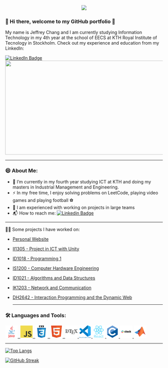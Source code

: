 <div id = "header", align="center">
  <img src = "https://media.giphy.com/media/3oKIPnAiaMCws8nOsE/giphy.gif" , width ="150"/>
</div>

### 👋 Hi there, welcome to my GitHub portfolio 👋
My name is Jeffrey Chang and I am currently studying Information Technology in my 4th year at the school of EECS at KTH Royal Institute of Tecnology in Stockholm. Check out my experience and education from my LinkedIn:
<div id="badges">
  <a href="https://www.linkedin.com/in/jeffrey-chang-914a571b5/">
    <img src="https://img.shields.io/badge/LinkedIn-blue?style=for-the-badge&logo=linkedin&logoColor=white" alt="LinkedIn Badge"/>
  </a>
<div align="center">
  <img src="https://media.giphy.com/media/fhAwk4DnqNgw8/giphy.gif" width="600" height="300"/>
</div>

 ---

### 😄 About Me:
  - 🌱 I’m currently in my fourth year studying ICT at KTH and doing my masters in Industrial Management and Engineering.
  - ⚡ In my free time, I enjoy solving problems on LeetCode, playing video games and playing football ⚽
  - 👯 I am experienced with working on projects in large teams
  - 📬 How to reach me: [![Linkedin Badge](https://img.shields.io/badge/-Jeffrey-blue?style=flat&logo=Linkedin&logoColor=white)](https://www.linkedin.com/in/zwjc)
  
  ---
👨‍💻 Some projects I have worked on:
- [Personal Website](https://github.com/zwjc/website)
- [II1305 - Project in ICT with Unity](https://github.com/filhed97/Klantboll)
- [ID1018 - Programming 1](https://github.com/zwjc/ID1018-Labb)
- [IS1200 - Computer Hardware Engineering](https://github.com/zwjc/IS1200-Projekt)
- [ID1021 - Algorithms and Data Structures](https://github.com/zwjc/id1021)
- [IK1203 - Network and Communication](https://github.com/zwjc/ik1203)
- [DH2642 - Interaction Programming and the Dynamic Web](https://github.com/YileiCheng/PokeMe)

  ---
### 🛠️ Languages and Tools:
  <div>
  <a href="https://www.java.com/en/">
    <img src="https://github.com/devicons/devicon/blob/master/icons/java/java-original-wordmark.svg" title="Java" alt="Java" width="40" height="40"/>&nbsp;
  <a href="https://www.javascript.com">
    <img src="https://github.com/devicons/devicon/blob/master/icons/javascript/javascript-original.svg" title="Javascript" alt="Javascript" width="40" height="40"/>&nbsp;
  <a href="https://www.w3.org/Style/CSS/Overview.en.html">
    <img src="https://github.com/devicons/devicon/blob/master/icons/css3/css3-original-wordmark.svg" title="CSS" alt="CSS" width="40" height="40"/>&nbsp;
  <a href="https://html.com/html5/">
    <img src="https://github.com/devicons/devicon/blob/master/icons/html5/html5-original.svg" title="HTML5" alt="HTML" width="40" height="40"/>&nbsp;
  <a href="https://www.latex-project.org/">
    <img src="https://github.com/devicons/devicon/blob/master/icons/latex/latex-original.svg" title="LaTeX" **alt="Latex" width="40" height="40"/>
  <a href="https://code.visualstudio.com">
    <img src="https://github.com/devicons/devicon/blob/master/icons/vscode/vscode-original-wordmark.svg" title="VSCode" **alt="VSCode" width="40" height="40"/>
  <a href="https://reactnative.dev">
    <img src="https://github.com/devicons/devicon/blob/master/icons/react/react-original-wordmark.svg" title="React" **alt="React" width="40" height="40"/>
  <a href="https://www.cprogramming.com/">
    <img src="https://github.com/devicons/devicon/blob/master/icons/c/c-original.svg" title="C Programming Language" **alt="C" width="40" height="40"/>
  <a href="https://slack.com/">
    <img src="https://github.com/devicons/devicon/blob/master/icons/slack/slack-original-wordmark.svg" title="Slack Workspace" **alt="Slack" width="40" height="40"/>
  <a href="https://matlab.mathworks.com/">
    <img src="https://github.com/devicons/devicon/blob/master/icons/matlab/matlab-original.svg" title="MATLAB" **alt="Matlab" width="40" height="40"/>
   
  ---

[![Top Langs](https://github-readme-stats.vercel.app/api/top-langs/?username=zwjc&layout=compact&theme=onedark)](https://github.com/anuraghazra/github-readme-stats)

[![GitHub Streak](https://github-readme-streak-stats.herokuapp.com?user=zwjc&theme=radical&border_radius=3)](https://git.io/streak-stats)
</div>
<!--
**zwjc/zwjc** is a ✨ _special_ ✨ repository because its `README.md` (this file) appears on your GitHub profile.

Here are some ideas to get you started:

- 🔭 I’m currently working on ...
- 🌱 I’m currently learning ...
- 👯 I’m looking to collaborate on ...
- 🤔 I’m looking for help with ...
- 💬 Ask me about ...
- 📫 How to reach me: ...
- 😄 Pronouns: ...
- ⚡ Fun fact: ...
-->
